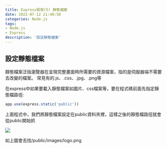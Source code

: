 ```yaml
---
title: Express框架(5) 靜態檔案
date: 2022-07-12 21:49:50
categories: Node.js
tags: 
- Node.js
- Express
description: '設定靜態檔案'
---
```


## 設定靜態檔案

靜態檔案泛指瀏覽器在呈現完整畫面時所需要的資源檔案，指的是伺服器端不需要去改變的檔案。
常見有的.js、.css、.jpg、.png等

在express中如果要載入靜態檔案如圖片、css檔案等，要在程式碼前面先指定靜態檔路徑: 

``` js 
app.use(express.static('public'))
```

上面程式中，我們將靜態檔案設定在public資料夾裡，這樣之後的靜態檔路徑就會從public開始抓

![](https://miro.medium.com/max/1400/1*kn1VKZekT892LH8V5YZsvg.png)

如上圖會去找/public/images/logo.png
